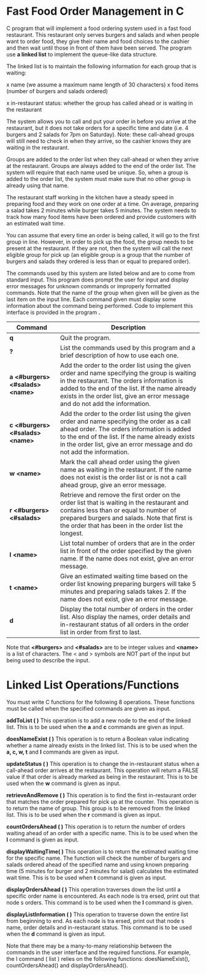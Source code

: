 # Fast Food Order Management in C

C program that will implement a food ordering system used in a fast food restaurant. This restaurant only serves burgers and salads and when people want to order food, they give their name and food choices to the cashier and then wait until those in front of them have been served. The program use **a linked list** to implement the queue-like data structure.

The linked list is to maintain the following information for each group that is waiting:

x name (we assume a maximum name length of 30 characters) x food items (number of burgers and salads ordered)

x in-restaurant status: whether the group has called ahead or is waiting in the restaurant

The system allows you to call and put your order in before you arrive at the restaurant, but it does not take orders for a specific time and date (i.e. 4 burgers and 2 salads for 7pm on Saturday). Note: these call-ahead groups will still need to check in when they arrive, so the cashier knows they are waiting in the restaurant.

Groups are added to the order list when they call-ahead or when they arrive at the restaurant. Groups are always added to the end of the order list. The system will require that each name used be unique. So, when a group is added to the order list, the system must make sure that no other group is already using that name.

The restaurant staff working in the kitchen have a steady speed in preparing food and they work on one order at a time. On average, preparing a salad takes 2 minutes while burger takes 5 minutes. The system needs to track how many food items have been ordered and provide customers with an estimated wait time.

You can assume that every time an order is being called, it will go to the first group in line. However, in order to pick up the food, the group needs to be present at the restaurant. If they are not, then the system will call the next eligible group for pick up (an eligible group is a group that the number of burgers and salads they ordered is less than or equal to prepared order).

The commands used by this system are listed below and are to come from standard input. This program does prompt the user for input and display error messages for unknown commands or improperly formatted commands. Note that the name of the group when given will be given as the last item on the input line. Each command given must display some information about the command being performed. Code to implement this interface is provided in the program **.**

| Command                                    | Description                                                                                                                                                                                                                                                                    |
|--------------------------------------------|--------------------------------------------------------------------------------------------------------------------------------------------------------------------------------------------------------------------------------------------------------------------------------|
| **q**                                      | Quit the program.                                                                                                                                                                                                                                                              |
| **?**                                      | List the commands used by this program and a brief description of how to use each one.                                                                                                                                                                                         |
| **a \<\#burgers\> \<\#salads\> \<name\>**  | Add the order to the order list using the given order and name specifying the group is waiting in the restaurant. The orders information is added to the end of the list. If the name already exists in the order list, give an error message and do not add the information.  |
| **c \<\#burgers\> \<\#salads\> \<name\>**  | Add the order to the order list using the given order and name specifying the order as a call ahead order. The orders information is added to the end of the list. If the name already exists in the order list, give an error message and do not add the information.         |
| **w \<name\>**                             | Mark the call ahead order using the given name as waiting in the restaurant. If the name does not exist is the order list or is not a call ahead group, give an error message.                                                                                                 |
| **r \<\#burgers\> \<\#salads\>**           | Retrieve and remove the first order on the order list that is waiting in the restaurant and contains less than or equal to number of prepared burgers and salads. Note that first is the order that has been in the order list the longest.                                    |
| **l \<name\>**                             | List total number of orders that are in the order list in front of the order specified by the given name. If the name does not exist, give an error message.                                                                                                                   |
| **t \<name\>**                             | Give an estimated waiting time based on the order list knowing preparing burgers will take 5 minutes and preparing salads takes 2.  If the name does not exist, give an error message.                                                                                         |
| **d**                                      | Display the total number of orders in the order list. Also display the names, order details and in-restaurant status of all orders in the order list in order from first to last.                                                                                              |

Note that **\<\#burgers\>** and **\<\#salads\>** are to be integer values and **\<name\>** is a list of characters. The \< and \> symbols are NOT part of the input but being used to describe the input.

# Linked List Operations/Functions

You must write C functions for the following 8 operations. These functions must be called when the specified commands are given as input.

**addToList ( )** This operation is to add a new node to the end of the linked list. This is to be used when the **a** and **c** commands are given as input.

**doesNameExist ( )** This operation is to return a Boolean value indicating whether a name already exists in the linked list. This is to be used when the **a, c, w, t** and **l** commands are given as input.

**updateStatus ( )** This operation is to change the in-restaurant status when a call-ahead order arrives at the restaurant. This operation will return a FALSE value if that order is already marked as being in the restaurant. This is to be used when the **w** command is given as input.

**retrieveAndRemove ( )** This operation is to find the first in-restaurant order that matches the order prepared for pick up at the counter. This operation is to return the name of group. This group is to be removed from the linked list. This is to be used when the **r** command is given as input.

**countOrdersAhead ( )** This operation is to return the number of orders waiting ahead of an order with a specific name. This is to be used when the **l** command is given as input.

**displayWaitingTime( )**  This operation is to return the estimated waiting time for the specific name. The function will check the number of burgers and salads ordered ahead of the specified name and using known preparing time (5 minutes for burger and 2 minutes for salad) calculates the estimated wait time. This is to be used when **t** command is given as input.

**displayOrdersAhead ( )** This operation traverses down the list until a specific order name is encountered. As each node is tra ersed, print out that node s orders. This command is to be used when the **l** command is given.

**displayListInformation ( )** This operation to traverse down the entire list from beginning to end. As each node is tra ersed, print out that node s name, order details and in-restaurant status. This command is to be used when the **d** command is given as input.

Note that there may be a many-to-many relationship between the commands in the user interface and the required functions. For example, the l command ( list ) relies on the following functions: doesNameExist(), countOrdersAhead() and displayOrdersAhead().
